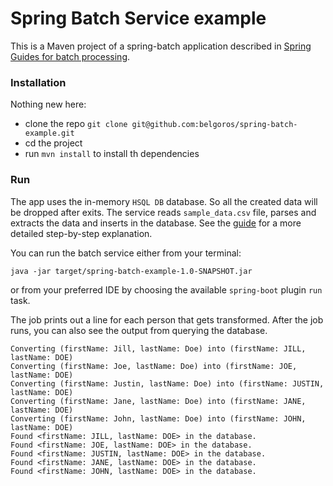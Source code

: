 # Spring Batch Service example

This is a Maven project of a spring-batch application described in [Spring Guides for batch processing](https://spring.io/guides/gs/batch-processing/).

### Installation

Nothing new here:
- clone the repo `git clone git@github.com:belgoros/spring-batch-example.git`
- cd the project
- run `mvn install` to install th dependencies

### Run

The app uses the in-memory `HSQL DB` database. So all the created data will be dropped after exits.
The service reads `sample_data.csv` file, parses and extracts the data and inserts in the database. See the [guide](https://spring.io/guides/gs/batch-processing/) for a more detailed step-by-step explanation.

You can run the batch service either from your terminal:
```
java -jar target/spring-batch-example-1.0-SNAPSHOT.jar
```

or from your preferred IDE by choosing the available `spring-boot` plugin `run` task.

The job prints out a line for each person that gets transformed. After the job runs, you can also see the output from querying the database.
```
Converting (firstName: Jill, lastName: Doe) into (firstName: JILL, lastName: DOE)
Converting (firstName: Joe, lastName: Doe) into (firstName: JOE, lastName: DOE)
Converting (firstName: Justin, lastName: Doe) into (firstName: JUSTIN, lastName: DOE)
Converting (firstName: Jane, lastName: Doe) into (firstName: JANE, lastName: DOE)
Converting (firstName: John, lastName: Doe) into (firstName: JOHN, lastName: DOE)
Found <firstName: JILL, lastName: DOE> in the database.
Found <firstName: JOE, lastName: DOE> in the database.
Found <firstName: JUSTIN, lastName: DOE> in the database.
Found <firstName: JANE, lastName: DOE> in the database.
Found <firstName: JOHN, lastName: DOE> in the database.
```

